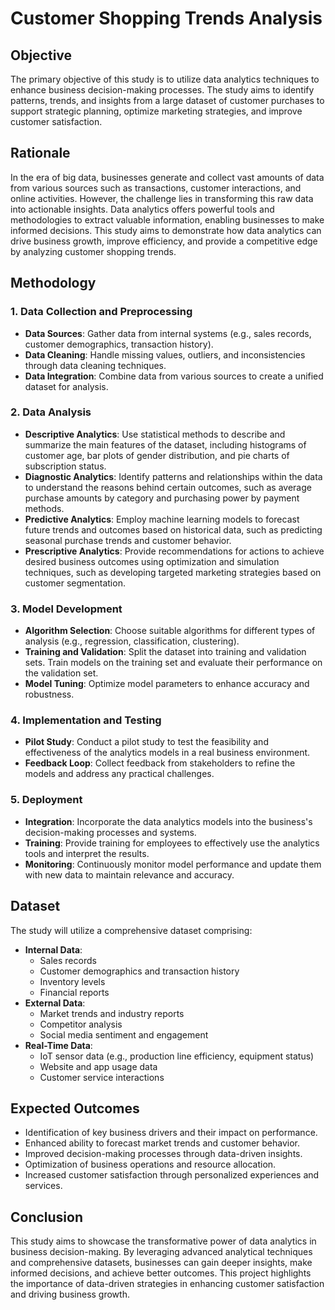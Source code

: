 # Customer Shopping Trends Analysis

## Objective
The primary objective of this study is to utilize data analytics techniques to enhance business decision-making processes. The study aims to identify patterns, trends, and insights from a large dataset of customer purchases to support strategic planning, optimize marketing strategies, and improve customer satisfaction.

## Rationale
In the era of big data, businesses generate and collect vast amounts of data from various sources such as transactions, customer interactions, and online activities. However, the challenge lies in transforming this raw data into actionable insights. Data analytics offers powerful tools and methodologies to extract valuable information, enabling businesses to make informed decisions. This study aims to demonstrate how data analytics can drive business growth, improve efficiency, and provide a competitive edge by analyzing customer shopping trends.

## Methodology

### 1. Data Collection and Preprocessing
- **Data Sources**: Gather data from internal systems (e.g., sales records, customer demographics, transaction history).
- **Data Cleaning**: Handle missing values, outliers, and inconsistencies through data cleaning techniques.
- **Data Integration**: Combine data from various sources to create a unified dataset for analysis.

### 2. Data Analysis
- **Descriptive Analytics**: Use statistical methods to describe and summarize the main features of the dataset, including histograms of customer age, bar plots of gender distribution, and pie charts of subscription status.
- **Diagnostic Analytics**: Identify patterns and relationships within the data to understand the reasons behind certain outcomes, such as average purchase amounts by category and purchasing power by payment methods.
- **Predictive Analytics**: Employ machine learning models to forecast future trends and outcomes based on historical data, such as predicting seasonal purchase trends and customer behavior.
- **Prescriptive Analytics**: Provide recommendations for actions to achieve desired business outcomes using optimization and simulation techniques, such as developing targeted marketing strategies based on customer segmentation.

### 3. Model Development
- **Algorithm Selection**: Choose suitable algorithms for different types of analysis (e.g., regression, classification, clustering).
- **Training and Validation**: Split the dataset into training and validation sets. Train models on the training set and evaluate their performance on the validation set.
- **Model Tuning**: Optimize model parameters to enhance accuracy and robustness.

### 4. Implementation and Testing
- **Pilot Study**: Conduct a pilot study to test the feasibility and effectiveness of the analytics models in a real business environment.
- **Feedback Loop**: Collect feedback from stakeholders to refine the models and address any practical challenges.

### 5. Deployment
- **Integration**: Incorporate the data analytics models into the business's decision-making processes and systems.
- **Training**: Provide training for employees to effectively use the analytics tools and interpret the results.
- **Monitoring**: Continuously monitor model performance and update them with new data to maintain relevance and accuracy.

## Dataset
The study will utilize a comprehensive dataset comprising:
- **Internal Data**:
  - Sales records
  - Customer demographics and transaction history
  - Inventory levels
  - Financial reports
- **External Data**:
  - Market trends and industry reports
  - Competitor analysis
  - Social media sentiment and engagement
- **Real-Time Data**:
  - IoT sensor data (e.g., production line efficiency, equipment status)
  - Website and app usage data
  - Customer service interactions

## Expected Outcomes
- Identification of key business drivers and their impact on performance.
- Enhanced ability to forecast market trends and customer behavior.
- Improved decision-making processes through data-driven insights.
- Optimization of business operations and resource allocation.
- Increased customer satisfaction through personalized experiences and services.

## Conclusion
This study aims to showcase the transformative power of data analytics in business decision-making. By leveraging advanced analytical techniques and comprehensive datasets, businesses can gain deeper insights, make informed decisions, and achieve better outcomes. This project highlights the importance of data-driven strategies in enhancing customer satisfaction and driving business growth.

